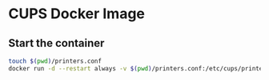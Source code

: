 # CUPS Docker Image

## Start the container

```bash
touch $(pwd)/printers.conf
docker run -d --restart always -v $(pwd)/printers.conf:/etc/cups/printers.conf -v $(pwd)/ppd:/etc/cups/ppd ydkn/cups:latest
```
